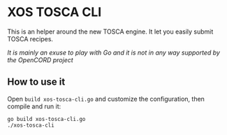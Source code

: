 # XOS TOSCA CLI

This is an helper around the new TOSCA engine. It let you easily submit TOSCA recipes.

_It is mainly an exuse to play with Go and it is not in any way supported by the OpenCORD project_

## How to use it

Open `build xos-tosca-cli.go` and customize the configuration, then compile and run it:

```
go build xos-tosca-cli.go
./xos-tosca-cli
```